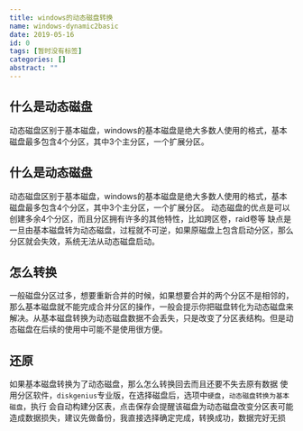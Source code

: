 ```yaml
---
title: windows的动态磁盘转换
name: windows-dynamic2basic
date: 2019-05-16
id: 0
tags: [暂时没有标签]
categories: []
abstract: ""
---
```



## 什么是动态磁盘

动态磁盘区别于基本磁盘，windows的基本磁盘是绝大多数人使用的格式，基本磁盘最多包含4个分区，其中3个主分区，一个扩展分区。
<!--more-->


## 什么是动态磁盘

动态磁盘区别于基本磁盘，windows的基本磁盘是绝大多数人使用的格式，基本磁盘最多包含4个分区，其中3个主分区，一个扩展分区。<!--more-->
动态磁盘的优点是可以创建多余4个分区，而且分区拥有许多的其他特性，比如跨区卷，raid卷等
缺点是一旦由基本磁盘转为动态磁盘，过程就不可逆，如果原磁盘上包含启动分区，那么分区就会失效，系统无法从动态磁盘启动。



## 怎么转换

一般磁盘分区过多，想要重新合并的时候，如果想要合并的两个分区不是相邻的，那么基本磁盘就不能完成合并分区的操作，一般会提示你把磁盘转化为动态磁盘来解决。从基本磁盘转换为动态磁盘数据不会丢失，只是改变了分区表结构。但是动态磁盘在后续的使用中可能不是使用很方便。

## 还原

如果基本磁盘转换为了动态磁盘，那么怎么转换回去而且还要不失去原有数据
使用分区软件，`diskgenius`专业版，在选择磁盘后，选项中`硬盘`，`动态磁盘转换为基本磁盘`，执行
会自动构建分区表，点击保存会提醒该磁盘为动态磁盘改变分区表可能造成数据损失，建议先做备份，我直接选择确定完成，转换成功，数据完好无损